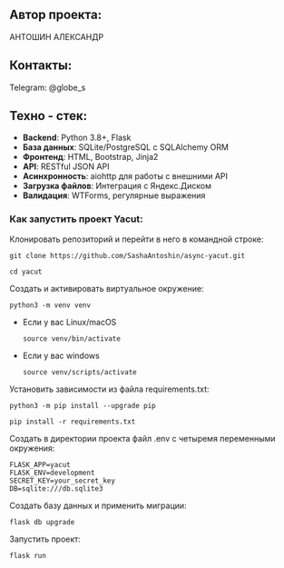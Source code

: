 ## Автор проекта:

АНТОШИН АЛЕКСАНДР

## Контакты:

Telegram: @globe_s

## Техно - стек:

- **Backend**: Python 3.8+, Flask
- **База данных**: SQLite/PostgreSQL с SQLAlchemy ORM
- **Фронтенд**: HTML, Bootstrap, Jinja2
- **API**: RESTful JSON API
- **Асинхронность**: aiohttp для работы с внешними API
- **Загрузка файлов**: Интеграция с Яндекс.Диском
- **Валидация**: WTForms, регулярные выражения

### Как запустить проект Yacut:

Клонировать репозиторий и перейти в него в командной строке:

```
git clone https://github.com/SashaAntoshin/async-yacut.git
```

```
cd yacut
```

Cоздать и активировать виртуальное окружение:

```
python3 -m venv venv
```

* Если у вас Linux/macOS

    ```
    source venv/bin/activate
    ```

* Если у вас windows

    ```
    source venv/scripts/activate
    ```

Установить зависимости из файла requirements.txt:

```
python3 -m pip install --upgrade pip
```

```
pip install -r requirements.txt
```

Создать в директории проекта файл .env с четыремя переменными окружения:

```
FLASK_APP=yacut
FLASK_ENV=development
SECRET_KEY=your_secret_key
DB=sqlite:///db.sqlite3
```

Создать базу данных и применить миграции:

```
flask db upgrade
```

Запустить проект:

```
flask run
```
